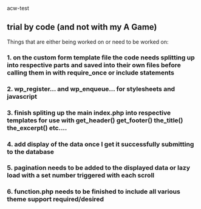 acw-test
## trial by code (and not with my A Game)

Things that are either being worked on or need to be worked on:

### 1. on the custom form template file the code needs splitting up into respective parts and saved into their own files before calling them in with require_once or include statements

### 2. wp_register... and wp_enqueue... for stylesheets and javascript

### 3. finish spliting up the main index.php into respective templates for use with get_header() get_footer() the_title() the_excerpt() etc....

### 4. add display of the data once I get it successfully submitting to the database

### 5. pagination needs to be added to the displayed data or lazy load with a set number triggered with each scroll

### 6. function.php needs to be finished to include all various theme support required/desired

### 
